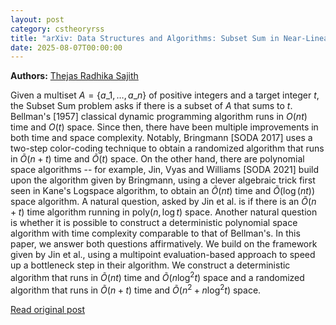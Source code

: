 ```yaml
---
layout: post
category: cstheoryrss
title: "arXiv: Data Structures and Algorithms: Subset Sum in Near-Linear Pseudopolynomial Time and Polynomial Space"
date: 2025-08-07T00:00:00
---
```


**Authors:** [Thejas Radhika Sajith](https://dblp.uni-trier.de/search?q=Thejas+Radhika+Sajith)

Given a multiset $A = \{a\_1, \dots, a\_n\}$ of positive integers and a target
integer $t$, the Subset Sum problem asks if there is a subset of $A$ that sums
to $t$. Bellman's [1957] classical dynamic programming algorithm runs in
$O(nt)$ time and $O(t)$ space. Since then, there have been multiple
improvements in both time and space complexity.
Notably, Bringmann [SODA 2017] uses a two-step color-coding technique to
obtain a randomized algorithm that runs in $\tilde{O}(n+t)$ time and
$\tilde{O}(t)$ space. On the other hand, there are polynomial space algorithms
-- for example, Jin, Vyas and Williams [SODA 2021] build upon the algorithm
given by Bringmann, using a clever algebraic trick first seen in Kane's
Logspace algorithm, to obtain an $\tilde{O}(nt)$ time and $\tilde{O}(\log(nt))$
space algorithm. A natural question, asked by Jin et al. is if there is an
$\tilde{O}(n+t)$ time algorithm running in poly$(n, \log t)$ space. Another
natural question is whether it is possible to construct a deterministic
polynomial space algorithm with time complexity comparable to that of
Bellman's.
In this paper, we answer both questions affirmatively. We build on the
framework given by Jin et al., using a multipoint evaluation-based approach to
speed up a bottleneck step in their algorithm. We construct a deterministic
algorithm that runs in $\tilde{O}(nt)$ time and $\tilde{O}(n \log^2 t)$ space
and a randomized algorithm that runs in $\tilde{O}(n+t)$ time and
$\tilde{O}(n^2 + n \log^2 t)$ space.

[Read original post](http://arxiv.org/abs/2508.04726v1)
